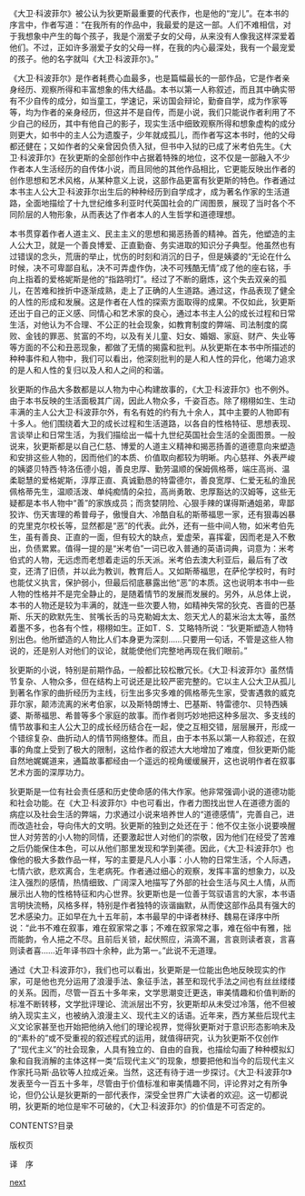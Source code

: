 
《大卫·科波菲尔》被公认为狄更斯最重要的代表作，也是他的“宠儿”。在本书的序言中，作者写道：“在我所有的作品中，我最爱的是这一部。人们不难相信，对于我想象中产生的每个孩子，我是个溺爱子女的父母，从来没有人像我这样深爱着他们。不过，正如许多溺爱子女的父母一样，在我的内心最深处，我有一个最宠爱的孩子。他的名字就叫《大卫·科波菲尔》。”

《大卫·科波菲尔》是作者耗费心血最多，也是篇幅最长的一部作品，它是作者亲身经历、观察所得和丰富想象的伟大结晶。本书以第一人称叙述，而且其中确实带有不少自传的成分，如当童工，学速记，采访国会辩论，勤奋自学，成为作家等等，均为作者的亲身经历，但这并不是自传，而是小说，我们只能说作者利用了不少自己的经历，其中有他自己的影子，现实生活中细致观察所得和想象虚构的成分则更大，如书中的主人公为遗腹子，少年就成孤儿，而作者写这本书时，他的父母都还健在；又如作者的父亲曾因负债入狱，但书中入狱的已成了米考伯先生。《大卫·科波菲尔》在狄更斯的全部创作中占据着特殊的地位，这不仅是一部融入不少作者本人生活经历的自传体小说，而且同他的其他作品相比，它更能反映出作者的创作思想和艺术风格，从某种意义上说，这部作品更富有狄更斯的特色。作者通过本书主人公大卫·科波菲尔出生后的种种经历到自学成才，成为著名作家的生活道路，全面地描绘了十九世纪维多利亚时代英国社会的广阔图景，展现了当时各个不同阶层的人物形象，从而表达了作者本人的人生哲学和道德理想。

本书贯穿着作者人道主义、民主主义的思想和揭恶扬善的精神。首先，他塑造的主人公大卫，就是一个善良博爱、正直勤奋、务实进取的知识分子典型。他虽然也有过错误的念头，荒唐的举止，忧伤的时刻和消沉的日子，但是姨婆的“无论在什么时候，决不可卑鄙自私，决不可弄虚作伪，决不可残酷无情”成了他的座右铭，手向上指着的爱格妮斯是他的“指路明灯”。经过了不断的磨炼，这个失去双亲的孤儿，在苦难和挫折中逐渐成熟，走上了正确的人生道路。通过这，作品表现了健全的人性的形成和发展。这是作者在人性的探索方面取得的成果。不仅如此，狄更斯还出于自己的正义感、同情心和艺术家的良心，通过本书主人公的成长过程和日常生活，对他认为不合理、不公正的社会现象，如教育制度的弊端、司法制度的腐败、金钱的罪恶、贫富的不均，以及有关儿童、妇女、婚姻、家庭、财产、失业等等方面的不公和丑恶现象，都做了无情的揭露和批判。从狄更斯在本书中所描述的种种事件和人物中，我们可以看出，他深刻批判的是人和人性的异化，他竭力追求的是人和人性的复归以及人和人之间的和谐。

狄更斯的作品大多数都是以人物为中心构建故事的，《大卫·科波菲尔》也不例外。由于本书反映的生活面极其广阔，因此人物众多，千姿百态。除了栩栩如生、生动丰满的主人公大卫·科波菲尔外，有名有姓的约有九十余人，其中主要的人物即有十多人。他们围绕着大卫的成长过程和生活道路，以各自的性格特征、思想表现、言谈举止和日常生活，为我们描绘出一幅十九世纪英国社会生活的全面图景。一般说来，狄更斯都是以自己仁慈、博爱的人道主义精神和揭恶扬善的道德意向来塑造和安排这些人物的，因而他们的本质、价值取向都较为明晰。内心慈祥、外表严峻的姨婆贝特西·特洛伍德小姐，善良忠厚、勤劳温顺的保姆佩格蒂，端庄高尚、温柔聪慧的爱格妮斯，淳厚正直、真诚勤恳的特雷德尔，善良宽厚、仁爱无私的渔民佩格蒂先生，温顺活泼、单纯痴情的朵拉，高尚勇敢、忠厚豁达的汉姆等，这些无疑都是本书人物中“善”的家族成员；而贪婪阴险、心狠手辣的谋得斯通姐弟，卑鄙狡诈、伤天害理的希普母子，傲慢自大、冷酷自私的斯蒂福思一家，还有狠毒凶暴的克里克尔校长等，显然都是“恶”的代表。此外，还有一些中间人物，如米考伯先生，虽有善良、正直的一面，但有较大的缺点，爱虚荣，喜挥霍，因而老是入不敷出，负债累累。值得一提的是“米考伯”一词已收入普通的英语词典，词意为：米考伯式的人物，无远虑而老想着走运的乐天派。米考伯去澳大利亚后，最后有了改变，还清了旧债，并以此为教训，教育后人。又如斯蒂福思，在萨伦学校时，有时也能仗义执言，保护弱小，但最后彻底暴露出他“恶”的本质。这也说明本书中一些人物的性格并不是完全静止的，是随着情节的发展而发展的。另外，从总体上说，本书的人物还是较为丰满的，就连一些次要人物，如精神失常的狄克、吝啬的巴基斯、乐天的欧默先生、贫嘴长舌的马克勒姆太太、怨天尤人的葛米治太太等，虽然着墨不多，也各有个性，栩栩如生。正如T．S．艾略特所说：“狄更斯塑造人物特别出色。他所塑造的人物比人们本身更为深刻……只要用一句话，不管是这些人物说的，还是别人对他们的议论，就能使他们完整地再现在我们眼前。”

狄更斯的小说，特别是前期作品，一般都比较松散冗长。《大卫·科波菲尔》虽然情节复杂、人物众多，但在结构上可说还是比较严密完整的。它以主人公大卫从孤儿到著名作家的曲折经历为主线，衍生出多灾多难的佩格蒂先生家，受害遇救的威克菲尔家，颠沛流离的米考伯家，以及斯特朗博士、巴基斯、特雷德尔、贝特西姨婆、斯蒂福思、希普等多个家庭的故事。而作者则巧妙地把这种多层次、多支线的情节故事和主人公大卫的成长经历结合在一起，使之互相交错，层层展开，形成一个错综复杂、曲折动人的情节网络整体。而且，由于本书系以第一人称叙述，在叙事的角度上受到了极大的限制，这给作者的叙述大大地增加了难度，但狄更斯仍能自然地娓娓道来，通篇故事都经由一个遥远的视角缓缓展开，这也说明作者在叙事艺术方面的深厚功力。

狄更斯是一位有社会责任感和历史使命感的伟大作家。他非常强调小说的道德功能和社会功能。在《大卫·科波菲尔》中也可看出，作者力图找出世人在道德方面的病症以及社会生活的弊端，力求通过小说来培养世人的“道德感情”，完善自己，进而改造社会，导向伟大的文明。狄更斯的独到之处还在于：他不仅主张小说要唤醒世人对劳苦的小人物的同情，还要激起世人对他们的崇敬，因为他们在经受了苦难之后仍能保住本色，可以从他们那里发现和学到美德。因此，《大卫·科波菲尔》也像他的极大多数作品一样，写的主要是凡人小事：小人物的日常生活，个人际遇，七情六欲，悲欢离合，生老病死。作者通过细心的观察，发挥丰富的想象力，以及注入强烈的感情，热情细致、广阔深入地描写了外部的社会生活与风土人情，从而展示出人物的性格特征和内心世界。狄更斯也是一位善于驾驭语言的大家，本书语言明快流畅，风格多样，特别是作者独特的诙谐幽默，从而使这部作品具有强大的艺术感染力。正如早在九十五年前，本书最早的中译者林纾、魏易在译序中所说：“此书不难在叙事，难在叙家常之事；不难在叙家常之事，难在俗中有雅，拙而能韵，令人挹之不尽。且前后关锁，起伏照应，涓滴不漏，言哀则读者哀，言喜则读者喜……近年译书四十余种，此为第一。”此说不无道理。

通过《大卫·科波菲尔》，我们也可以看出，狄更斯是一位能出色地反映现实的作家，可是他也充分运用了浪漫手法、象征手法，甚至和现代手法之间也有丝丝缕缕的关系。因而，尽管一百五十多年来，文学思潮变迁更迭，审美情趣和价值判断的标准不断转移，文学批评理论、流派层出不穷，狄更斯却从未受过冷落，他不但被纳入现实主义，也被纳入浪漫主义、现代主义的话语。近年来，西方某些后现代主义文论家甚至也开始把他纳入他们的理论视界，觉得狄更斯对于意识形态影响未及的“素朴的”或不受重视的叙述程式的运用，就值得研究，认为狄更斯不仅创作了“现代主义”的社会现象，人具有独立的、自由的自我，也描绘勾画了种种模拟幻象和自我消解的主体这样一类“后现代主义”的现象，想要把他和当今的后现代主义作家托马斯·品钦等人拉成近亲。当然，这还有待于进一步探讨。《大卫·科波菲尔》发表至今一百五十多年，尽管由于价值标准和审美情趣不同，评论界对之有所争论，但仍公认是狄更斯的一部代表作，深受全世界广大读者的欢迎。这一切都说明，狄更斯的地位是牢不可破的，《大卫·科波菲尔》的价值是不可否定的。

CONTENTS?目录

版权页

译　序

[next](page3)